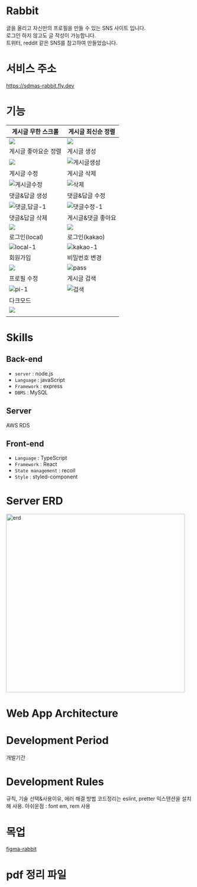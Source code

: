 # Rabbit
글을 올리고 자신만의 프로필을 만들 수 있는 SNS 사이트 입니다.   
로그인 하지 않고도 글 작성이 가능합니다.  
트위터, reddit 같은 SNS를 참고하여 만들었습니다.  

# 서비스 주소
https://sdmas-rabbit.fly.dev

# 기능

| 게시글 무한 스크롤                                                                                                     | 게시글 최신순 정렬                                                                                                    |
| ---------------------------------------------------------------------------------------------------------------------- | --------------------------------------------------------------------------------------------------------------------- |
| ![](https://user-images.githubusercontent.com/105098581/235679195-eb821f04-584a-43e4-bfd4-cb6e3acbba3b.gif)            | ![](https://user-images.githubusercontent.com/105098581/235680606-346e4323-09f9-4d93-8e81-9758c14ac812.gif)           |
| 게시글 좋아요순 정렬                                                                                                   | 게시글 생성                                                                                                           |
| ![](https://user-images.githubusercontent.com/105098581/235828578-b4d8d3a5-cbc3-45c7-ada8-82a0ad89c227.gif)            | ![게시글생성](https://user-images.githubusercontent.com/105098581/235828838-9faba980-bb3d-4d79-983d-3d898049e203.gif) |
| 게시글 수정                                                                                                            | 게시글 삭제                                                                                                           |
| ![게시글수정](https://user-images.githubusercontent.com/105098581/235828988-efd13fb8-3345-4e91-8df0-1ab828da4ecf.gif)  | ![삭제](https://user-images.githubusercontent.com/105098581/235829138-0f07fd3a-da4d-4081-80bf-d87be5ebfb8c.gif)       |
| 댓글&답글 생성                                                                                                         | 댓글&답글 수정                                                                                                        |
| ![댓글,답글-1](https://user-images.githubusercontent.com/105098581/235829335-86f762fe-3971-414a-a962-4e1ee663c6b3.gif) | ![댓글수정-1](https://user-images.githubusercontent.com/105098581/235829643-bdb6b4aa-cb1c-4b78-a869-fb870a82adb4.gif) |
| 댓글&답글 삭제                                                                                                         | 게시글&댓글 좋아요                                                                                                    |
| ![](https://user-images.githubusercontent.com/105098581/235829787-878a81f6-8ad5-4e7f-a63c-465923f24089.gif)            | ![](https://user-images.githubusercontent.com/105098581/235829948-3f0d3df1-b645-47c5-8fff-83a28c618ce3.gif)           |
| 로그인(local)                                                                                                          | 로그인(kakao)                                                                                                         |
| ![local-1](https://user-images.githubusercontent.com/105098581/235830903-594aa54e-8abf-4d6f-a811-e1297561781d.gif)     | ![kakao-1](https://user-images.githubusercontent.com/105098581/235830898-c1d77bd3-fb96-436c-b7d2-73c3b30e7fcd.gif)    |
| 회원가입                                                                                                               | 비밀번호 변경                                                                                                         |
| ![](https://user-images.githubusercontent.com/105098581/235831488-91133916-1b69-4983-82ed-260de9971d02.gif)            | ![pass](https://user-images.githubusercontent.com/105098581/235831633-79badfc7-f23b-48f9-90c9-df8db940efaf.gif)       |
| 프로필 수정                                                                                                            | 게시글 검색                                                                                                           |
| ![pi-1](https://user-images.githubusercontent.com/105098581/235831772-3578b9b3-ff58-4b52-b923-43e681dc89df.gif)        | ![검색](https://user-images.githubusercontent.com/105098581/235831928-76dd9b9d-eda4-4a0b-b224-c7fc2fca091a.gif)       |
| 다크모드                                                                                                               |                                                                                                                       |
| ![](https://user-images.githubusercontent.com/105098581/235830126-7892efb7-62a6-4d56-9a3b-017660a8d663.gif)            |
|                                                                                                                        |


# Skills
## Back-end

- `server` : node.js
- `Language` : javaScript
- `Framework` : express
- `DBMS` : MySQL
## Server

AWS RDS
## Front-end

- `Language` : TypeScript  
- `Framework` : React  
- `State management` : recoil  
- `Style` : styled-component  

# Server ERD

<img width="483" alt="erd" src="https://user-images.githubusercontent.com/105098581/235833047-e14042ef-9a56-45ec-abb9-5dfa59d8e901.png">


# Web App Architecture

# Development Period
개발기간
# Development Rules
규칙, 기술 선택&사용이유, 에러 해결 방법
코드정리는 eslint, pretter 익스텐션을 설치해 사용.
아쉬운점 : font em, rem 사용

# 목업
[figma-rabbit](https://www.figma.com/file/VdqnJ2uhOuZA9jhywhxCsX/Like-Reddit?node-id=8-70&t=WSYYUJuWCmMMVJgE-0)

# pdf 정리 파일
